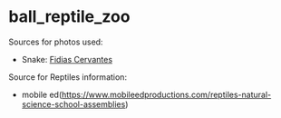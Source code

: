 # ball_reptile_zoo

Sources for photos used: 
- Snake: [Fidias Cervantes](https://unsplash.com/@fidpad?utm)

Source for Reptiles information:
- mobile ed(https://www.mobileedproductions.com/reptiles-natural-science-school-assemblies)

